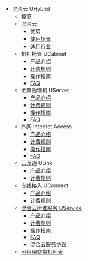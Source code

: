 * 混合云 UHybrid
    * [概览](compute/uhybrid/overview)
    * 混合云
        * [优势](compute/uhybrid/qimingintro/goodness)
        * [使用场景](compute/uhybrid/qimingintro/case)
        * [适用行业](compute/uhybrid/qimingintro/industry)
    * 机柜托管 UCabinet
        * [产品介绍](compute/uhybrid/ucabinet/info)
        * [计费规则](compute/uhybrid/ucabinet/price)
        * [操作指南](compute/uhybrid/ucabinet/operate)
        * [FAQ](compute/uhybrid/ucabinet/faq)
    * 金翼物理机 UServer
        * [产品介绍](compute/uhybrid/userver/info)
        * [计费规则](compute/uhybrid/userver/price)
        * [操作指南](compute/uhybrid/userver/operate)
        * [FAQ](compute/uhybrid/userver/faq)
    * 外网 Internet Access
        * [产品介绍](compute/uhybrid/uia/info)
        * [计费规则](compute/uhybrid/uia/price)
        * [操作指南](compute/uhybrid/uia/operate)
        * [FAQ](compute/uhybrid/uia/faq)
    * 云互通 ULink
        * [产品介绍](compute/uhybrid/ulink/info)
        * [计费规则](compute/uhybrid/ulink/price)
    * 专线接入 UConnect
        * [产品介绍](compute/uhybrid/uconnect/info)
        * [计费规则](compute/uhybrid/uconnect/price)
    * [混合云运维服务 UService](compute/uhybrid/uservice/uservice.md)
        * [产品介绍](compute/uhybrid/uservice/info)
        * [计费规则](compute/uhybrid/uservice/price)
        * [操作指南](compute/uhybrid/uservice/operate)
        * [FAQ](compute/uhybrid/uservice/faq)
        * [混合云服务协议](compute/uhybrid/uservice/agreement)
    * [可租用交换机列表](compute/uhybrid/switch_list)        
